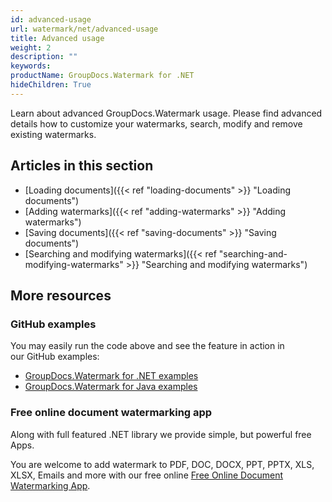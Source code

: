 ```yaml
---
id: advanced-usage
url: watermark/net/advanced-usage
title: Advanced usage
weight: 2
description: ""
keywords: 
productName: GroupDocs.Watermark for .NET
hideChildren: True
---
```

Learn about advanced GroupDocs.Watermark usage. Please find advanced details how to customize your watermarks, search, modify and remove existing watermarks.

## Articles in this section

* [Loading documents]({{< ref "loading-documents" >}} "Loading documents")
* [Adding watermarks]({{< ref "adding-watermarks" >}} "Adding watermarks")
* [Saving documents]({{< ref "saving-documents" >}} "Saving documents")
* [Searching and modifying watermarks]({{< ref "searching-and-modifying-watermarks" >}} "Searching and modifying watermarks")

## More resources

### GitHub examples

You may easily run the code above and see the feature in action in our GitHub examples:

* [GroupDocs.Watermark for .NET examples](https://github.com/groupdocs-watermark/GroupDocs.Watermark-for-.NET)
* [GroupDocs.Watermark for Java examples](https://github.com/groupdocs-watermark/GroupDocs.Watermark-for-Java)

### Free online document watermarking app

Along with full featured .NET library we provide simple, but powerful free Apps.

You are welcome to add watermark to PDF, DOC, DOCX, PPT, PPTX, XLS, XLSX, Emails and more with our free online [Free Online Document Watermarking App](https://products.groupdocs.app/watermark).
